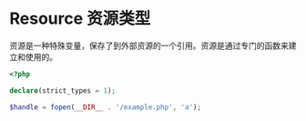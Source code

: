 # Resource 资源类型

资源是一种特殊变量，保存了到外部资源的一个引用。资源是通过专门的函数来建立和使用的。

```php
<?php

declare(strict_types = 1);

$handle = fopen(__DIR__ . '/example.php', 'a');

```

